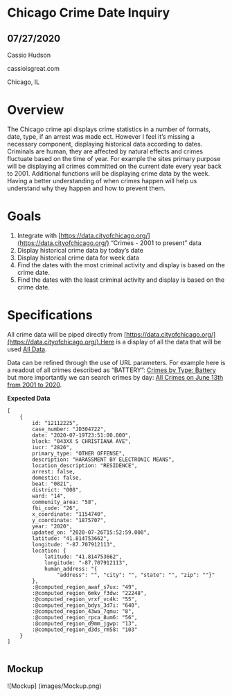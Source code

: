 # Chicago Crime Date Inquiry


## 07/27/2020

Cassio Hudson

cassioisgreat.com

Chicago, IL


# Overview

The Chicago crime api displays crime statistics in a number of formats, date, type, if an arrest was made ect. However I feel it’s missing a necessary component, displaying historical data according to dates. Criminals are human, they are affected by natural effects and crimes fluctuate based on the time of year. For example the sites primary purpose will be displaying all crimes committed on the current date every year back to 2001. Additional functions will be displaying crime data by the week. Having a better understanding of when crimes happen will help us understand why they happen and how to prevent them.


# Goals



1. Integrate with [https://data.cityofchicago.org/](https://data.cityofchicago.org/) “Crimes - 2001 to present” data
2. Display historical crime data by today’s date
3. Display historical crime data for week data
4. Find the dates with the most criminal activity and display is based on the crime date.
5. Find the dates with the least criminal activity and display is based on the crime date.


# Specifications

All crime data will be piped directly from [https://data.cityofchicago.org/](https://data.cityofchicago.org/).Here is a display of all the data that will be used [All Data](https://data.cityofchicago.org/resource/ijzp-q8t2.json).

Data can be refined through the use of URL parameters. For example here is a readout of all crimes described as “BATTERY”: [Crimes by Type: Battery](https://data.cityofchicago.org/resource/ijzp-q8t2.json?primary_type=BATTERY) but more importantly we can search crimes by day: [All Crimes on June 13th from 2001 to 2020](https://data.cityofchicago.org/resource/ijzp-q8t2.json?$query=SELECT%20*%20WHERE%20date%20in(%20%272020-06-13%27,%20%272019-06-13%27,%20%272018-06-13%27,%20%272017-06-13%27,%272016-06-13%27,%20%272015-06-13%27,%272014-06-13%27,%20%272013-06-13%27,%272012-06-13%27,%20%272011-06-13%27,%272010-06-13%27,%20%272009-06-13%27,%272008-06-13%27,%20%272007-06-13%27,%272006-06-13%27,%20%272005-06-13%27,%272004-06-13%27,%20%272003-06-13%27,%272002-06-13%27,%20%272001-06-13%27)).

**Expected Data**


```
[
    {
        id: "12112225",
        case_number: "JD304722",
        date: "2020-07-19T23:51:00.000",
        block: "043XX S CHRISTIANA AVE",
        iucr: "2826",
        primary_type: "OTHER OFFENSE",
        description: "HARASSMENT BY ELECTRONIC MEANS",
        location_description: "RESIDENCE",
        arrest: false,
        domestic: false,
        beat: "0821",
        district: "008",
        ward: "14",
        community_area: "58",
        fbi_code: "26",
        x_coordinate: "1154740",
        y_coordinate: "1875707",
        year: "2020",
        updated_on: "2020-07-26T15:52:59.000",
        latitude: "41.814753662",
        longitude: "-87.707912113",
        location: {
            latitude: "41.814753662",
            longitude: "-87.707912113",
            human_address: "{
                "address": "", "city": "", "state": "", "zip": ""}"
        },
        :@computed_region_awaf_s7ux: "49",
        :@computed_region_6mkv_f3dw: "22248",
        :@computed_region_vrxf_vc4k: "55",
        :@computed_region_bdys_3d7i: "640",
        :@computed_region_43wa_7qmu: "8",
        :@computed_region_rpca_8um6: "56",
        :@computed_region_d9mm_jgwp: "13",
        :@computed_region_d3ds_rm58: "103"
    }
]


```


## Mockup

![Mockup] (images/Mockup.png)